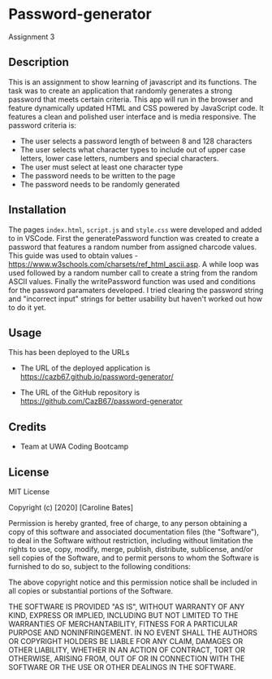 # Password-generator
Assignment 3

## Description
This is an assignment to show learning of javascript and its functions. The task was to create an application that randomly generates a strong password that meets certain criteria. This app will run in the browser and feature dynamically updated HTML and CSS powered by JavaScript code. It  features a clean and polished user interface and is media responsive.
The password criteria is:
* The user selects a password length of between 8 and 128 characters
* The user selects what character types to include out of upper case letters, lower case letters, numbers and special characters.
* The user must select at least one character type
* The password needs to be written to the page
* The password needs to be randomly generated

## Installation
The pages `index.html`, `script.js` and `style.css` were developed and added to in VSCode. First the generatePassword function was created to create a password that features a random number from assigned charcode values. This guide was used to obtain values -  https://www.w3schools.com/charsets/ref_html_ascii.asp. A while loop was used followed by a random number call to create a string from the random ASCII values. Finally the writePassword function was used and conditions for the password paramaters developed. I tried clearing the password string and "incorrect input" strings for better usability but haven't worked out how to do it yet.


## Usage
This has been deployed to the URLs 

* The URL of the deployed application is https://cazb67.github.io/password-generator/

* The URL of the GitHub repository is https://github.com/CazB67/password-generator


## Credits
* Team at UWA Coding Bootcamp

## License
MIT License

Copyright (c) [2020] [Caroline Bates]

Permission is hereby granted, free of charge, to any person obtaining a copy
of this software and associated documentation files (the "Software"), to deal
in the Software without restriction, including without limitation the rights
to use, copy, modify, merge, publish, distribute, sublicense, and/or sell
copies of the Software, and to permit persons to whom the Software is
furnished to do so, subject to the following conditions:

The above copyright notice and this permission notice shall be included in all
copies or substantial portions of the Software.

THE SOFTWARE IS PROVIDED "AS IS", WITHOUT WARRANTY OF ANY KIND, EXPRESS OR
IMPLIED, INCLUDING BUT NOT LIMITED TO THE WARRANTIES OF MERCHANTABILITY,
FITNESS FOR A PARTICULAR PURPOSE AND NONINFRINGEMENT. IN NO EVENT SHALL THE
AUTHORS OR COPYRIGHT HOLDERS BE LIABLE FOR ANY CLAIM, DAMAGES OR OTHER
LIABILITY, WHETHER IN AN ACTION OF CONTRACT, TORT OR OTHERWISE, ARISING FROM,
OUT OF OR IN CONNECTION WITH THE SOFTWARE OR THE USE OR OTHER DEALINGS IN THE
SOFTWARE.
